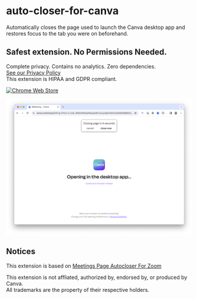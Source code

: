# auto-closer-for-canva

Automatically closes the page used to launch the Canva desktop app and restores focus to the tab you were on beforehand.

## Safest extension. No Permissions Needed.

Complete privacy. Contains no analytics. Zero dependencies.
<br>[See our Privacy Policy](PRIVACY_POLICY.md)
<br>This extension is HIPAA and GDPR compliant.

[![Chrome Web Store](screenshots/chrome_web_store_button.png?raw=true "Chrome Web Store")](https://chrome.google.com/webstore/detail/meetings-page-auto-closer/pbgidoglkjhfgjhalbbiiahdlokjcplb)

[![Screenshot](screenshots/screenshot-new.png?raw=true "Screenshot")](https://chrome.google.com/webstore/detail/meetings-page-auto-closer/pbgidoglkjhfgjhalbbiiahdlokjcplb)

## Notices
This extension is based on [Meetings Page Autocloser For Zoom](https://github.com/ChromeAdmin/meetings-page-auto-closer-for-zoom)

This extension is not affliated, authorized by, endorsed by, or produced by Canva.
<br/>All trademarks are the property of their respective holders.

